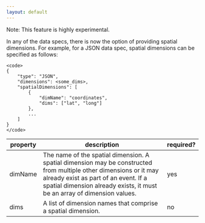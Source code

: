 ```yaml
---
layout: default
---
```

Note: This feature is highly experimental.

In any of the data specs, there is now the option of providing spatial dimensions. For example, for a JSON data spec, spatial dimensions can be specified as follows:

    <code>
    {
        "type": "JSON",
        "dimensions": <some_dims>,
        "spatialDimensions": [
            {
                "dimName": "coordinates",
                "dims": ["lat", "long"]
            },
            ...
        ]
    }
    </code>

|property|description|required?|
|--------|-----------|---------|
|dimName|The name of the spatial dimension. A spatial dimension may be constructed from multiple other dimensions or it may already exist as part of an event. If a spatial dimension already exists, it must be an array of dimension values.|yes|
|dims|A list of dimension names that comprise a spatial dimension.|no|

